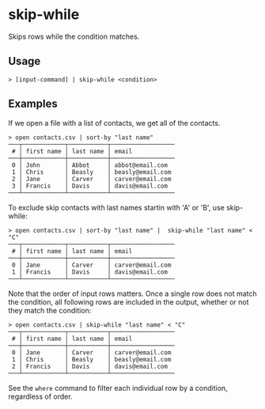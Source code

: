 # skip-while
Skips rows while the condition matches. 

## Usage
```shell
> [input-command] | skip-while <condition>
```

## Examples

If we open a file with a list of contacts, we get all of the contacts. 
```shell
> open contacts.csv | sort-by "last name"
───┬────────────┬───────────┬──────────────────
 # │ first name │ last name │ email
───┼────────────┼───────────┼──────────────────
 0 │ John       │ Abbot     │ abbot@email.com
 1 │ Chris      │ Beasly    │ beasly@email.com
 2 │ Jane       │ Carver    │ carver@email.com
 3 │ Francis    │ Davis     │ davis@email.com
───┴────────────┴───────────┴──────────────────
```

To exclude skip contacts with last names startin with 'A' or 'B', use skip-while: 
```shell
> open contacts.csv | sort-by "last name" |  skip-while "last name" < "C"
───┬────────────┬───────────┬──────────────────
 # │ first name │ last name │ email
───┼────────────┼───────────┼──────────────────
 0 │ Jane       │ Carver    │ carver@email.com
 1 │ Francis    │ Davis     │ davis@email.com
───┴────────────┴───────────┴──────────────────
```

Note that the order of input rows matters. Once a single row does not match the condition, all following rows are included in the output, whether or not they match the condition:
```shell
> open contacts.csv | skip-while "last name" < "C"
───┬────────────┬───────────┬──────────────────
 # │ first name │ last name │ email
───┼────────────┼───────────┼──────────────────
 0 │ Jane       │ Carver    │ carver@email.com
 1 │ Chris      │ Beasly    │ beasly@email.com
 2 │ Francis    │ Davis     │ davis@email.com
───┴────────────┴───────────┴──────────────────
```
See the `where` command to filter each individual row by a condition, regardless of order.